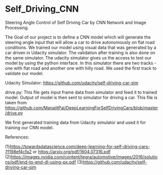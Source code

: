 # Self_Driving_CNN
Steering Angle Control of Self Driving Car by
CNN Network and Image Processing.

The Goal of our project is to define a CNN model which will generate the steering angle input that will allow a car to drive autonomously on flat road conditions. We trained our model using visual data that was generated by a car driven in Udacity simulator. The validation after training is also done on the same simulator.
The udacity simulator gives us the access to test our model by using the python interface.
In this simulator there are two tracks - one with flat road and another one with hilly road. We used the first track to validate our model.

Udacity Simulator: https://github.com/udacity/self-driving-car-sim

drive.py:  This file gets input frame data from simulator and feed it to trained model. Output of model is then sent to simulator for driving a car. This file is taken from                  https://github.com/ManajitPal/DeepLearningForSelfDrivingCars/blob/master/drive.py 

We first generated training data from Udacity simulator and used it for training our CNN model.

References:

(1)https://towardsdatascience.com/deep-learning-for-self-driving-cars-7f198ef4cfa2 or https://arxiv.org/pdf/1604.07316.pdf
(2)https://images.nvidia.com/content/tegra/automotive/images/2016/solutions/pdf/end-to-end-dl-using-px.pdf
(3)https://github.com/udacity/self-driving-car-sim
